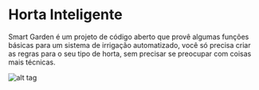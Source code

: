 # Horta Inteligente
Smart Garden é um projeto de código aberto que provê algumas funções básicas para um sistema de irrigação automatizado, você só precisa criar as regras para o seu tipo de horta, sem precisar se preocupar com coisas mais técnicas.

![alt tag](https://drive.google.com/open?id=0B9Q50XAtzroHT2ZGY3B4YU9XbFE)
